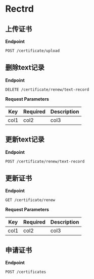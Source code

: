 # Rectrd

## 上传证书


**Endpoint**

```
POST /certificate/upload
```

## 删除text记录


**Endpoint**

```
DELETE /certificate/renew/text-record
```


**Request Parameters**

| Key | Required | Description |
| --- | -------- | ----------- |
| col1 | col2 | col3 |

## 更新text记录


**Endpoint**

```
POST /certificate/renew/text-record
```

## 更新证书


**Endpoint**

```
GET /certificate/renew
```


**Request Parameters**

| Key | Required | Description |
| --- | -------- | ----------- |
| col1 | col2 | col3 |

## 申请证书


**Endpoint**

```
POST /certificates
```
